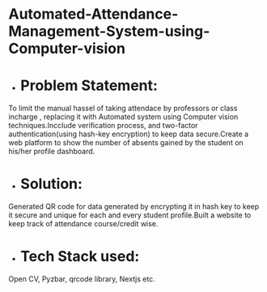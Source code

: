 # Automated-Attendance-Management-System-using-Computer-vision
- # Problem Statement:
To limit the manual hassel of taking attendace by professors or class incharge , replacing it with Automated system using Computer vision techniques.Incclude verification process, and two-factor authentication(using hash-key encryption) to keep data secure.Create a web platform to show the number of absents gained by the student on his/her profile dashboard. 
- # Solution:
Generated QR code for data generated by encrypting it in hash key to keep it secure and unique for each and every student profile.Built a website to keep track of attendance course/credit wise. 
- # Tech Stack used:
Open CV, Pyzbar, qrcode library, Nextjs etc.
